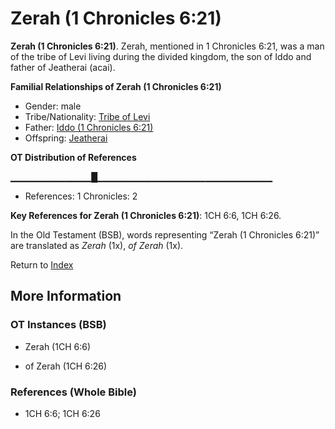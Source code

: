 # Zerah (1 Chronicles 6:21)
**Zerah (1 Chronicles 6:21)**. 
Zerah, mentioned in 1 Chronicles 6:21, was a man of the tribe of Levi living during the divided kingdom, the son of Iddo and father of Jeatherai (acai). 




**Familial Relationships of Zerah (1 Chronicles 6:21)**


* Gender: male
* Tribe/Nationality: [Tribe of Levi](../../../groups/md/acai/Levi.md)
* Father: [Iddo (1 Chronicles 6:21)](Iddo.4.md)
* Offspring: [Jeatherai](Jeatherai.md)


**OT Distribution of References**

▁▁▁▁▁▁▁▁▁▁▁▁█▁▁▁▁▁▁▁▁▁▁▁▁▁▁▁▁▁▁▁▁▁▁▁▁▁▁
* References: 1 Chronicles: 2



**Key References for Zerah (1 Chronicles 6:21)**: 
1CH 6:6, 1CH 6:26. 


In the Old Testament (BSB), words representing “Zerah (1 Chronicles 6:21)” are translated as 
*Zerah* (1x), *of Zerah* (1x). 




Return to [Index](00-Index.md)

## More Information

### OT Instances (BSB)

* Zerah (1CH 6:6)

* of Zerah (1CH 6:26)



### References (Whole Bible)

* 1CH 6:6; 1CH 6:26



